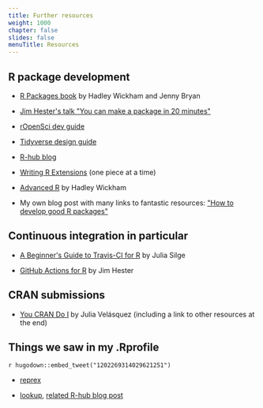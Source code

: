 ```yaml
---
title: Further resources
weight: 1000
chapter: false
slides: false
menuTitle: Resources
---
```


## R package development

* [R Packages book](https://r-pkgs.org) by Hadley Wickham and Jenny Bryan

* [Jim Hester's talk "You can make a package in 20 minutes"](https://www.jimhester.com/talk/2018-rsc-r-pkgs/)

* [rOpenSci dev guide](https://devguide.ropensci.org)

* [Tidyverse design guide](https://design.tidyverse.org/)

* [R-hub blog](https://blog.r-hub.io)

* [Writing R Extensions](https://cran.r-project.org/doc/manuals/R-exts.html) (one piece at a time)

* [Advanced R](https://adv-r.hadley.nz/) by Hadley Wickham

* My own blog post with many links to fantastic resources: ["How to develop good R packages"](http://www.masalmon.eu/2017/12/11/goodrpackages/)

## Continuous integration in particular

* [A Beginner's Guide to Travis-CI for R](https://juliasilge.com/blog/beginners-guide-to-travis/) by Julia Silge

* [GitHub Actions for R](https://www.jimhester.com/talk/2020-rsc-github-actions/) by Jim Hester

## CRAN submissions

* [You CRAN Do I](https://ivelasq.rbind.io/blog/you-cran-do-it/) by Julia Velásquez (including a link to other resources at the end)

## Things we saw in my .Rprofile

`r hugodown::embed_tweet("1202269314029621251")`

* [reprex](https://reprex.tidyverse.org/)

* [lookup](https://github.com/jimhester/lookup#readme), [related R-hub blog post](https://blog.r-hub.io/2019/05/14/read-the-source/)
